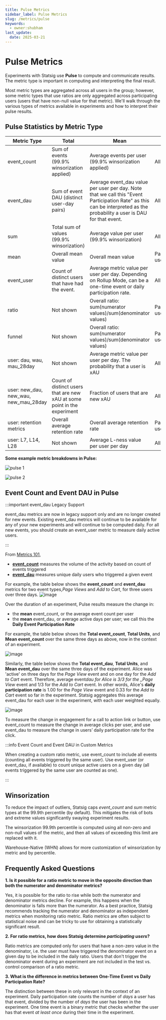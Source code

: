 ```yaml
---
title: Pulse Metrics
sidebar_label: Pulse Metrics
slug: /metrics/pulse
keywords:
  - owner:shubham
last_update:
  date: 2025-03-21
---
```


# Pulse Metrics

Experiments with Statsig use **Pulse** to compute and communicate results. The metric type is important in computing and interpreting the final result.

Most metric types are aggregated across all users in the group; however, some metric types that use ratios are only aggregated across participating users (users that have non-null value for that metric). We'll walk through the various types of metrics available in experiments and how to interpret their pulse results.

## Pulse Statistics by Metric Type


| Metric Type                           | Total                                                                    | Mean                                                                                                                                                                    | Units               |
| ------------------------------------- | ------------------------------------------------------------------------ | ----------------------------------------------------------------------------------------------------------------------------------------------------------------------- | ------------------- |
| event_count                           | Sum of events (99.9% winsorization applied)                              | Average events per user (99.9% winsorization applied)                                                                                                                   | All users           |
| event_dau                             | Sum of event DAU (distinct user-day pairs)                               | Average event_dau value per user per day. Note that we call this "Event Participation Rate" as this can be interpreted as the probability a user is DAU for that event. | All users           |
| sum                                   | Total sum of values (99.9% winsorization)                                | Average value per user (99.9% winsorization)                                                                                                                            | All users           |
| mean                                  | Overall mean value                                                       | Overall mean value                                                                                                                                                      | Participating users |
| event_user                            | Count of distinct users that have had the event.                         | Average metric value per user per day. Depending on Rollup Mode, can be a one-time event or daily participation rate.                                           | All users           |
| ratio                                 | Not shown                                                                | Overall ratio: sum(numerator values)/sum(denominator values)                                                                                                            | Participating users |
| funnel                                | Not shown                                                                | Overall ratio: sum(numerator values)/sum(denominator values)                                                                                                            | Participating users |
| user: dau, wau, mau_28day             | Not shown                                                                | Average metric value per user per day. The probability that a user is xAU                                                                                               | All users           |
| user: new_dau, new_wau, new_mau_28day | Count of distinct users that are new xAU at some point in the experiment | Fraction of users that are new xAU                                                                                                                                      | All users           |
| user: retention metrics               | Overall average retention rate                                           | Overall average retention rate                                                                                                                                          | Participating users |
| user: L7, L14, L28                    | Not shown                                                                | Average L-ness value per user per day                                                                                                                                   | All users           |

**Some example metric breakdowns in Pulse:**

![pulse 1](https://github.com/user-attachments/assets/aa7e1063-6473-4e4e-9ca4-7074f5a0c450)

![pulse 2](https://github.com/user-attachments/assets/7b0b1d99-c720-480e-8671-f5f696485500)

## Event Count and Event DAU in Pulse

:::important event_dau Legacy Support

event_dau metrics are now in legacy support only and are no longer created for new events. Existing event_dau metrics will continue to be available for any of your new experiments and will continue to be computed daily. For all new events, you should create an event_user metric to measure daily active users.

:::

From [Metrics 101](/metrics/metrics-from-events),

- [**event_count**](/metrics/metrics-from-events#event-count-metric) measures the volume of the activity based on count of events triggered
- [**event_dau**](/metrics/metrics-from-events#event-dau-metric) measures unique daily users who triggered a given event

For example, the table below shows the **event_count** and **event_dau** metrics for two event types,_Page Views_ and _Add to Cart_, for three users over three days.
![image](https://user-images.githubusercontent.com/1315028/187719553-c7e5c186-5dfe-4521-8bfb-1bb4b8cdb38d.png)

Over the duration of an experiment, Pulse results measure the change in:

- the **mean** event_count, or the average event count per user
- the **mean** event_dau, or average active days per user; we call this the **Daily Event Participation Rate**

For example, the table below shows the **Total event_count**, **Total Units**, and **Mean event_count** over the same three days as above, now in the context of an experiment.

![image](https://user-images.githubusercontent.com/1315028/187721781-3240ebc6-43ae-4fd8-ac44-c3493308e127.png)

Similarly, the table below shows the **Total event_dau**, **Total Units**, and **Mean event_dau** over the same three days of the experiment. Alice was 'active' on three days for the _Page View_ event and on one day for the _Add to Cart_ event. Therefore, average event*dau for Alice is 3/3 for the \_Page View* event and 1/3 for the _Add to Cart_ event. In other words, Alice's **daily participation rate** is 1.00 for the _Page View_ event and 0.33 for the _Add to Cart_ event so far in the experiment. Statsig aggregates this average event_dau for each user in the experiment, with each user weighted equally.

![image](https://user-images.githubusercontent.com/1315028/187721834-b8e94f15-f3ee-4584-924b-96e424ddcd0c.png)

To measure the change in engagement for a call to action link or button, use event_count to measure the change in average clicks per user, and use event_dau to measure the change in users’ daily participation rate for the click.

:::info Event Count and Event DAU in Custom Metrics

When creating a custom ratio metric, use event_count to include all events (counting all events triggered by the same user). Use event_user (or event_dau, if available) to count unique active users on a given day (all events triggered by the same user are counted as one).

:::

## Winsorization

To reduce the impact of outliers, Statsig caps _event_count_ and _sum_ metric types at the 99.9th percentile (by default). This mitigates the risk of bots and extreme values significantly swaying experiment results.

The winsorization 99.9th percentile is computed using all non-zero and non-null values of the metric, and then all values of exceeding this limit are replaced with it.

Warehouse-Native (WHN) allows for more customization of winsorization by metric and by percentile.

## Frequently Asked Questions

**1. Is it possible for a ratio metric to move in the opposite direction than both the numerator and denominator metrics?**

Yes, it is possible for the ratio to rise while both the numerator and denominator metrics decline. For example, this happens when the denominator is falls more than the numerator. As a best practice, Statsig recommends tracking the numerator and denominator as independent metrics when monitoring ratio metric. Ratio metrics are often subject to statistical noise and can be tricky to use for obtaining a statistically significant result.

**2. For ratio metrics, how does Statsig determine _participating users_?**

Ratio metrics are computed only for users that have a non-zero value in the denominator, i.e. the user must have triggered the denominator event on a given day to be included in the daily ratio. Users that don't trigger the denominator event during an experiment are not included in the test vs. control comparison of a ratio metric.

**3. What is the difference in metrics between One-Time Event vs Daily Participation Rate?**

The distinction between these in only relevant in the context of an experiment.
Daily participation rate counts the number of _days_ a user has that event, divided by the number of _days_ the user has been in the experiment.
One time event is a binary metric that checks whether the user has that event _at least once_ during their time in the experiment.
